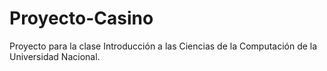 # Proyecto-Casino
Proyecto para la clase Introducción a las Ciencias de la Computación de la Universidad Nacional.

